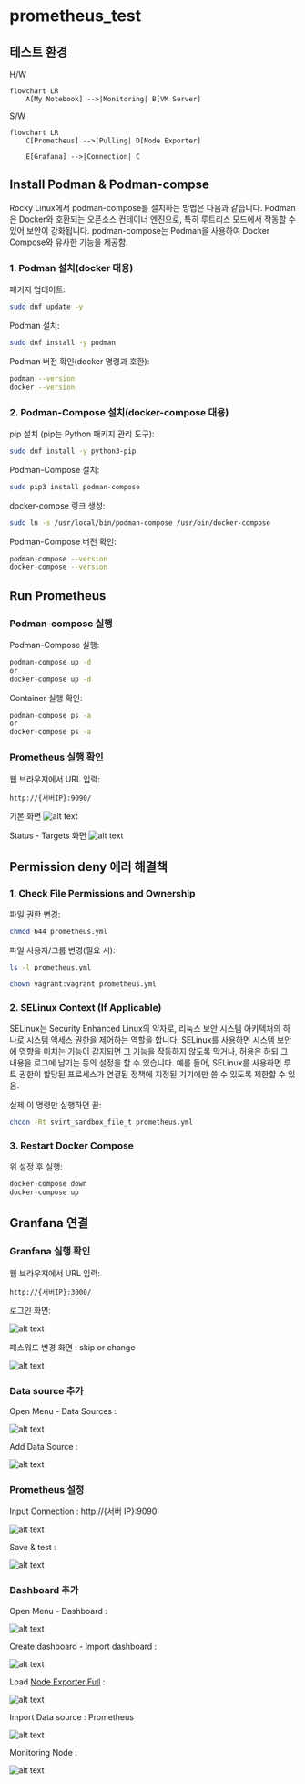 # prometheus_test

## 테스트 환경
H/W
```mermaid
flowchart LR
    A[My Notebook] -->|Monitoring| B[VM Server]
```

S/W
```mermaid
flowchart LR
    C[Prometheus] -->|Pulling| D[Node Exporter]

    E[Grafana] -->|Connection| C
```

## Install Podman & Podman-compse 

Rocky Linux에서 podman-compose를 설치하는 방법은 다음과 같습니다. Podman은 Docker와 호환되는 오픈소스 컨테이너 엔진으로, 특히 루트리스 모드에서 작동할 수 있어 보안이 강화됩니다. podman-compose는 Podman을 사용하여 Docker Compose와 유사한 기능을 제공함.

### 1. Podman 설치(docker 대용)

패키지 업데이트:

```bash
sudo dnf update -y
```

Podman 설치:

```bash
sudo dnf install -y podman
```

Podman 버전 확인(docker 명령과 호환):

```bash
podman --version
docker --version
```

### 2. Podman-Compose 설치(docker-compose 대용)

pip 설치 (pip는 Python 패키지 관리 도구):

```bash
sudo dnf install -y python3-pip
```

Podman-Compose 설치:

```bash
sudo pip3 install podman-compose
```

docker-compse 링크 생성:

```bash
sudo ln -s /usr/local/bin/podman-compose /usr/bin/docker-compose
```

Podman-Compose 버전 확인:

```bash
podman-compose --version
docker-compose --version
```

## Run Prometheus

### Podman-compose 실행

Podman-Compose 실행:

```bash
podman-compose up -d
or
docker-compose up -d
```

Container 실행 확인:

```bash
podman-compose ps -a
or
docker-compose ps -a
```

### Prometheus 실행 확인

웹 브라우져에서 URL 입력:

```
http://{서버IP}:9090/
```
기본 화면
![alt text](./images/image.png)

Status - Targets 화면
![alt text](./images/image-1.png)
## Permission deny 에러 해결책

### 1. Check File Permissions and Ownership
파일 권한 변경:

```bash
chmod 644 prometheus.yml
```

파일 사용자/그룹 변경(필요 시):

```bash
ls -l prometheus.yml
```

```bash
chown vagrant:vagrant prometheus.yml
```

### 2. SELinux Context (If Applicable)

SELinux는 Security Enhanced Linux의 약자로, 리눅스 보안 시스템 아키텍처의 하나로 시스템 액세스 권한을 제어하는 역할을 합니다. SELinux를 사용하면 시스템 보안에 영향을 미치는 기능이 감지되면 그 기능을 작동하지 않도록 막거나, 허용은 하되 그 내용을 로그에 남기는 등의 설정을 할 수 있습니다. 예를 들어, SELinux를 사용하면 루트 권한이 할당된 프로세스가 연결된 정책에 지정된 기기에만 쓸 수 있도록 제한할 수 있음.

실제 이 명령만 실행하면 끝:

```bash
chcon -Rt svirt_sandbox_file_t prometheus.yml
```

### 3. Restart Docker Compose
위 설정 후 실행:

```bash
docker-compose down
docker-compose up
```

## Granfana 연결

### Granfana 실행 확인

웹 브라우져에서 URL 입력:

```
http://{서버IP}:3000/
```
로그인 화면:

![alt text](./images/image-2.png)

패스워드 변경 화면 : skip or change

![alt text](./images/image-3.png)

### Data source 추가

Open Menu - Data Sources : 

![alt text](./images/image-4.png)

Add Data Source : 

![alt text](./images/image-5.png)

### Prometheus 설정

Input Connection : http://{서버 IP}:9090

![alt text](./images/image-6.png)

Save & test :

![alt text](./images/image-7.png)

### Dashboard 추가

Open Menu - Dashboard :

![alt text](./images/image-8.png)


Create dashboard - Import dashboard :

![alt text](./images/image-9.png)

Load [Node Exporter Full](https://grafana.com/grafana/dashboards/1860-node-exporter-full/) :

![alt text](./images/image-10.png)

Import Data source : Prometheus

![alt text](./images/image-11.png)

Monitoring Node :

![alt text](./images/image-12.png)